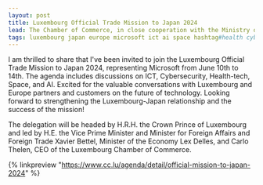 ```yaml
---
layout: post
title: Luxembourg Official Trade Mission to Japan 2024
lead: The Chamber of Commerce, in close cooperation with the Ministry of Foreign and European Affairs, Defence, Development Cooperation and Foreign Trade, the Luxembourg Embassy in Tokyo, the Luxembourg Trade and Investment Office – Tokyo, Luxinnovation and the Luxembourg Space Agency, will organise an official trade mission to Tokyo from 10 -14 June 2024.
tags: luxembourg japan europe microsoft ict ai space hashtag#health cybersecurity partnership trademission
---
```


I am thrilled to share that I've been invited to join the Luxembourg Official Trade Mission to Japan 2024, representing Microsoft from June 10th to 14th. The agenda includes discussions on ICT, Cybersecurity, Health-tech, Space, and AI. Excited for the valuable conversations with Luxembourg and Europe partners and customers on the future of technology. Looking forward to strengthening the Luxembourg-Japan relationship and the success of the mission!

The delegation will be headed by H.R.H. the Crown Prince of Luxembourg and led by H.E. the Vice Prime Minister and Minister for Foreign Affairs and Foreign Trade Xavier Bettel, Minister of the Economy Lex Delles, and Carlo Thelen, CEO of the Luxembourg Chamber of Commerce.

{% linkpreview "https://www.cc.lu/agenda/detail/official-mission-to-japan-2024" %}
